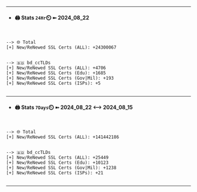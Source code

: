 

---
- #### 🖨️ **Stats** `24Hr`⏲️ ➼ 2024_08_22
```console


--> 🌐 Total
[+] New/ReNewed SSL Certs (ALL): +24300067


--> 🇧🇩 bd_ccTLDs
[+] New/ReNewed SSL Certs (ALL): +4706
[+] New/ReNewed SSL Certs (Edu): +1685
[+] New/ReNewed SSL Certs (Gov|Mil): +193
[+] New/ReNewed SSL Certs (ISPs): +5


```

---
- #### 🖨️ **Stats** `7Days`⏲️ ➼ 2024_08_22 <--> 2024_08_15
```console


--> 🌐 Total
[+] New/ReNewed SSL Certs (ALL): +141442186


--> 🇧🇩 bd_ccTLDs
[+] New/ReNewed SSL Certs (ALL): +25449
[+] New/ReNewed SSL Certs (Edu): +10123
[+] New/ReNewed SSL Certs (Gov|Mil): +1238
[+] New/ReNewed SSL Certs (ISPs): +21


```

---

